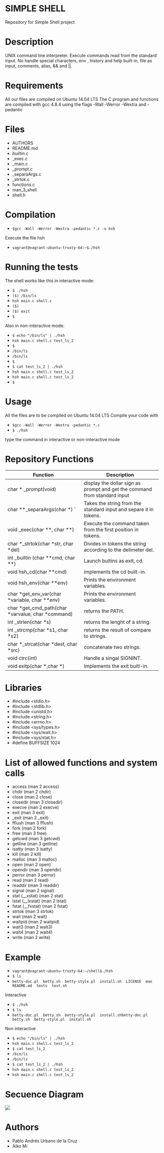 # SIMPLE SHELL
Repository for Simple Shell project

# Description

UNIX command line interpreter. Execute commands read from the standard input.
No handle special characters, env , history and help built-in, file as input, comments, alias, && and ||.

# Requirements

All our files are compiled on Ubuntu 14.04 LTS
The C program and functions are compiled with gcc 4.8.4 using the flags -Wall -Werror -Wextra and -pedantic

# Files 

+ AUTHORS
+ README.md
+ _builtin.c_
+ _exec.c
+ _main.c
+ _prompt.c
+ _separaArgs.c
+ _strtok.c
+ functions.c
+ man_3_shell
+ shell.h

# Compilation 

 - `$gcc -Wall -Werror -Wextra -pedantic *.c -o hsh`


Execute the file hsh 

 - `vagrant@vagrant-ubuntu-trusty-64:~$./hsh`



# Running the tests

The shell works like this in interactive mode:

 - `$ ./hsh`
 - `($) /bin/ls`
 - `hsh main.c shell.c`
 - `($)`
 - `($) exit`
 - `$`

Also in non-interactive mode:

 - `$ echo "/bin/ls" | ./hsh`
 - `hsh main.c shell.c test_ls_2`
 - `$`
 - `/bin/ls`
 - `/bin/ls`
 - `$`
 - `$ cat test_ls_2 | ./hsh`
 - `hsh main.c shell.c test_ls_2`
 - `hsh main.c shell.c test_ls_2`
 - `$`

# Usage

All the files are to be compiled on Ubuntu 14.04 LTS Compile your code with

 - `$gcc -Wall -Werror -Wextra -pedantic *.c`
 - `$ ./hsh`

type the command in interactive or non-interactive mode  

# Repository Functions 

| Function                              | Description | 
| ---------                             | ----- |
| char * _prompt(void)                     | display the dollar sign as prompt and get the command from standard input |
| char **_separaArgs(char *)   `            | Takes the string from the standard input and separe it in tokens.         |
| void _exec(char **, char **)             | Execute the command taken from the first position in tokens.              |
| char *_strtok(char *str, char *del)      | Divides in tokens the string according to the delimeter del.|
| int _builtin (char **cmd, char **)       | Launch bultins as exit, cd.|
|void hsh_cd(char **cmd)                   | implements the cd built-in.|
| void hsh_env(char **env)                 |Prints the environment variables.|
|char *get_env_var(char *variable, char **env)|Prints the environment variables.|
|char *get_cmd_path(char *varvalue, char *command)|returns the PATH.|
|int _strlen(char *s)                      | returns the lenght of a string.|
| int _strcmp(char *s1, char *s2)          | returns the result of compare to strings.|
|char *_strcat(char *dest, char *src)      | concatenate two strings.|
|void ctrc(int)                            | Handle a singal SIGNINT.|
|void exitp(char *,char *)                 | Implements the exit buitl-in.|

# Libraries
- #include <stdio.h>
- #include <stdlib.h>
- #include <unistd.h>
- #include <string.h>
- #include <errno.h>
- #include <sys/types.h>
- #include <sys/wait.h>
- #include <sys/stat.h>
- #define BUFFSIZE 1024

# List of allowed functions and system calls

- access (man 2 access)
- chdir (man 2 chdir)
- close (man 2 close)
- closedir (man 3 closedir)
- execve (man 2 execve)
- exit (man 3 exit)
- _exit (man 2 _exit)
- fflush (man 3 fflush)
- fork (man 2 fork)
- free (man 3 free)
- getcwd (man 3 getcwd)
- getline (man 3 getline)
- isatty (man 3 isatty)
- kill (man 2 kill)
- malloc (man 3 malloc)
- open (man 2 open)
- opendir (man 3 opendir)
- perror (man 3 perror)
- read (man 2 read)
- readdir (man 3 readdir)
- signal (man 2 signal)
- stat (__xstat) (man 2 stat)
- lstat (__lxstat) (man 2 lstat)
- fstat (__fxstat) (man 2 fstat)
- strtok (man 3 strtok)
- wait (man 2 wait)
- waitpid (man 2 waitpid)
- wait3 (man 2 wait3)
- wait4 (man 2 wait4)
- write (man 2 write)


# Example
- `vagrant@vagrant-ubuntu-trusty-64:~/shell$./hsh`
- `$ ls`
- `betty-doc.pl  betty.sh  betty-style.pl  install.sh  LICENSE  man  README.md  tests  test.sh`

Interactive

- `$ ./hsh`
- `$ ls`
- `betty-doc.pl  betty.sh  betty-style.pl  install.shbetty-doc.pl  betty.sh  betty-style.pl  install.sh`

Non interactive

- `$ echo "/bin/ls" | ./hsh`
- `hsh main.c shell.c test_ls_2`
- `$ cat test_ls_2`
- `/bin/ls`
- `/bin/ls`
- `$ cat test_ls_2 | ./hsh`
- `hsh main.c shell.c test_ls_2`
- `hsh main.c shell.c test_ls_2`

# Secuence Diagram
![](https://github.com/paurbano/simple_shell/blob/master/sequence_diagram.png)

# Authors
- Pablo Andrés Urbano de la Cruz
- Aiko Mi

